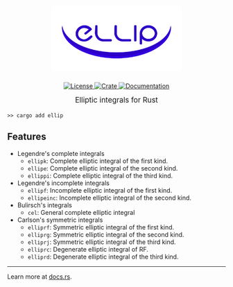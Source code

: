 <h1 align="center">
    <a href="https://github.com/p-sira/ellip/">
        <img src="https://github.com/p-sira/ellip/blob/main/logo/ellip-logo.svg?raw=true" alt="ELLIP" width="300">
    </a>
</h1>

<p align="center">
    <a href="https://opensource.org/license/BSD-3-clause">
        <img src="https://img.shields.io/badge/License-BSD--3--Clause-brightgreen.svg" alt="License">
    </a> 
    <a href="https://crates.io/crates/ellip">
        <img src="https://img.shields.io/crates/v/ellip" alt="Crate">
    </a> 
    <a href="https://docs.rs/ellip">
        <img src="https://img.shields.io/badge/Docs-docs.rs-blue" alt="Documentation">
    </a>
</p>

<big><p align="center"> 
Elliptic integrals for Rust 
</p></big>

```shell
>> cargo add ellip
```

## Features
- Legendre's complete integrals
    - `ellipk`: Complete elliptic integral of the first kind.
    - `ellipe`: Complete elliptic integral of the second kind.
    - `ellippi`: Complete elliptic integral of the third kind.
- Legendre's incomplete integrals
    - `ellipf`: Incomplete elliptic integral of the first kind.
    - `ellipeinc`: Incomplete elliptic integral of the second kind.
- Bulirsch's integrals
    - `cel`: General complete elliptic integral
- Carlson's symmetric integrals
    - `elliprf`: Symmetric elliptic integral of the first kind.
    - `elliprg`: Symmetric elliptic integral of the second kind.
    - `elliprj`: Symmetric elliptic integral of the third kind.
    - `elliprc`: Degenerate elliptic integral of RF.
    - `elliprd`: Degenerate elliptic integral of the third kind.

---

Learn more at [docs.rs](https://docs.rs/ellip).
